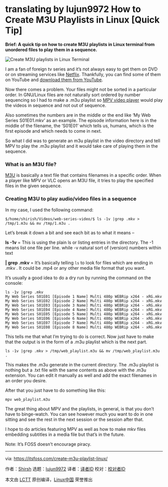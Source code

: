 translating by lujun9972
How to Create M3U Playlists in Linux [Quick Tip]
======
**Brief: A quick tip on how to create M3U playlists in Linux terminal from unordered files to play them in a sequence.**

![Create M3U playlists in Linux Terminal][1]

I am a fan of foreign tv series and it’s not always easy to get them on DVD or on streaming services like [Netflix][2]. Thankfully, you can find some of them on YouTube and [download them from YouTube][3].

Now there comes a problem. Your files might not be sorted in a particular order. In GNU/Linux files are not naturally sort ordered by number sequencing so I had to make a .m3u playlist so [MPV video player][4] would play the videos in sequence and not out of sequence.

Also sometimes the numbers are in the middle or the end like ‘My Web Series S01E01.mkv’ as an example. The episode information here is in the middle of the filename, the ‘S01E01’ which tells us, humans, which is the first episode and which needs to come in next.

So what I did was to generate an m3u playlist in the video directory and tell MPV to play the .m3u playlist and it would take care of playing them in the sequence.

### What is an M3U file?

[M3U][5] is basically a text file that contains filenames in a specific order. When a player like MPV or VLC opens an M3U file, it tries to play the specified files in the given sequence.

### Creating M3U to play audio/video files in a sequence

In my case, I used the following command:
```
$/home/shirish/Videos/web-series-video/$ ls -1v |grep .mkv > /tmp/1.m3u && mv /tmp/1.m3u .

```

Let’s break it down a bit and see each bit as to what it means –

**ls -1v** = This is using the plain ls or listing entries in the directory. The -1 means list one file per line. while -v natural sort of (version) numbers within text

**| grep .mkv** = It’s basically telling `ls` to look for files which are ending in .mkv . It could be .mp4 or any other media file format that you want.

It’s usually a good idea to do a dry run by running the command on the console:
```
ls -1v |grep .mkv
My Web Series S01E01 [Episode 1 Name] Multi 480p WEBRip x264 - xRG.mkv
My Web Series S01E02 [Episode 2 Name] Multi 480p WEBRip x264 - xRG.mkv
My Web Series S01E03 [Episode 3 Name] Multi 480p WEBRip x264 - xRG.mkv
My Web Series S01E04 [Episode 4 Name] Multi 480p WEBRip x264 - xRG.mkv
My Web Series S01E05 [Episode 5 Name] Multi 480p WEBRip x264 - xRG.mkv
My Web Series S01E06 [Episode 6 Name] Multi 480p WEBRip x264 - xRG.mkv
My Web Series S01E07 [Episode 7 Name] Multi 480p WEBRip x264 - xRG.mkv
My Web Series S01E08 [Episode 8 Name] Multi 480p WEBRip x264 - xRG.mkv

```

This tells me that what I’m trying to do is correct. Now just have to make that the output is in the form of a .m3u playlist which is the next part.
```
ls -1v |grep .mkv > /tmp/web_playlist.m3u && mv /tmp/web_playlist.m3u .

```

This makes the .m3u generate in the current directory. The .m3u playlist is nothing but a .txt file with the same contents as above with the .m3u extension. You can edit it manually as well and add the exact filenames in an order you desire.

After that you just have to do something like this:
```
mpv web_playlist.m3u

```

The great thing about MPV and the playlists, in general, is that you don’t have to binge-watch. You can see however much you want to do in one sitting and see the rest in the next session or the session after that.

I hope to do articles featuring MPV as well as how to make mkv files embedding subtitles in a media file but that’s in the future.

Note: It’s FOSS doesn’t encourage piracy.

--------------------------------------------------------------------------------

via: https://itsfoss.com/create-m3u-playlist-linux/

作者：[Shirsh][a]
选题：[lujun9972](https://github.com/lujun9972)
译者：[译者ID](https://github.com/译者ID)
校对：[校对者ID](https://github.com/校对者ID)

本文由 [LCTT](https://github.com/LCTT/TranslateProject) 原创编译，[Linux中国](https://linux.cn/) 荣誉推出

[a]:https://itsfoss.com/author/shirish/
[1]:https://4bds6hergc-flywheel.netdna-ssl.com/wp-content/uploads/2018/08/Create-M3U-Playlists.jpeg
[2]:https://itsfoss.com/netflix-open-source-ai/
[3]:https://itsfoss.com/download-youtube-linux/
[4]:https://itsfoss.com/mpv-video-player/
[5]:https://en.wikipedia.org/wiki/M3U
